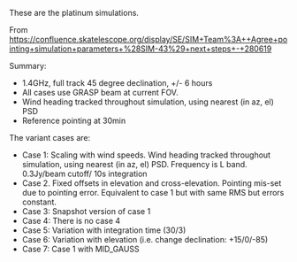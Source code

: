 These are the platinum simulations.

From https://confluence.skatelescope.org/display/SE/SIM+Team%3A++Agree+pointing+simulation+parameters+%28SIM-43%29+next+steps+-+280619

Summary:
 - 1.4GHz, full track 45 degree declination, +/- 6 hours
 - All cases use GRASP beam at current FOV.
 - Wind heading tracked throughout simulation, using nearest (in az, el) PSD
 - Reference pointing at 30min

The variant cases are:

 - Case 1: Scaling with wind speeds. Wind heading tracked throughout simulation, using nearest (in az, el) PSD. 
 Frequency is L band. 0.3Jy/beam cutoff/ 10s integration
 - Case 2. Fixed offsets in elevation and cross-elevation. Pointing mis-set due to 
pointing error. Equivalent to case 1 but with same RMS but errors constant.
 - Case 3: Snapshot version of case 1
 - Case 4: There is no case 4
 - Case 5: Variation with integration time (30/3)
 - Case 6: Variation with elevation (i.e. change declination: +15/0/-85)
 - Case 7: Case 1 with MID_GAUSS